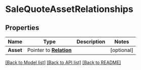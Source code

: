 # SaleQuoteAssetRelationships

## Properties
Name | Type | Description | Notes
------------ | ------------- | ------------- | -------------
**Asset** | Pointer to [**Relation**](Relation.md) |  | [optional] 

[[Back to Model list]](../README.md#documentation-for-models) [[Back to API list]](../README.md#documentation-for-api-endpoints) [[Back to README]](../README.md)


